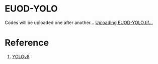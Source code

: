 # EUOD-YOLO
Codes will be uploaded one after another...
[Uploading EUOD-YOLO.tif…]()

# Reference
1. [YOLOv8](https://github.com/ultralytics/ultralytics)

